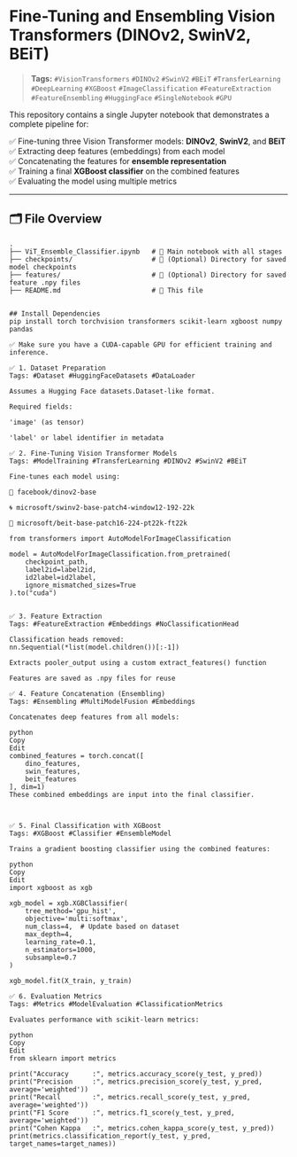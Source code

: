 # Fine-Tuning and Ensembling Vision Transformers (DINOv2, SwinV2, BEiT)

> **Tags:** `#VisionTransformers` `#DINOv2` `#SwinV2` `#BEiT` `#TransferLearning` `#DeepLearning` `#XGBoost` `#ImageClassification` `#FeatureExtraction` `#FeatureEnsembling` `#HuggingFace` `#SingleNotebook` `#GPU`

This repository contains a single Jupyter notebook that demonstrates a complete pipeline for:

✅ Fine-tuning three Vision Transformer models: **DINOv2**, **SwinV2**, and **BEiT**  
✅ Extracting deep features (embeddings) from each model  
✅ Concatenating the features for **ensemble representation**  
✅ Training a final **XGBoost classifier** on the combined features  
✅ Evaluating the model using multiple metrics

---

## 🗂️ File Overview

```text
.
├── ViT_Ensemble_Classifier.ipynb   # 📓 Main notebook with all stages
├── checkpoints/                    # 💾 (Optional) Directory for saved model checkpoints
├── features/                       # 📁 (Optional) Directory for saved feature .npy files
├── README.md                       # 📄 This file


## Install Dependencies
pip install torch torchvision transformers scikit-learn xgboost numpy pandas

✅ Make sure you have a CUDA-capable GPU for efficient training and inference.

✅ 1. Dataset Preparation
Tags: #Dataset #HuggingFaceDatasets #DataLoader

Assumes a Hugging Face datasets.Dataset-like format.

Required fields:

'image' (as tensor)

'label' or label identifier in metadata

✅ 2. Fine-Tuning Vision Transformer Models
Tags: #ModelTraining #TransferLearning #DINOv2 #SwinV2 #BEiT

Fine-tunes each model using:

🧠 facebook/dinov2-base

🌀 microsoft/swinv2-base-patch4-window12-192-22k

🧩 microsoft/beit-base-patch16-224-pt22k-ft22k

from transformers import AutoModelForImageClassification

model = AutoModelForImageClassification.from_pretrained(
    checkpoint_path,
    label2id=label2id,
    id2label=id2label,
    ignore_mismatched_sizes=True
).to("cuda")


✅ 3. Feature Extraction
Tags: #FeatureExtraction #Embeddings #NoClassificationHead

Classification heads removed:
nn.Sequential(*list(model.children())[:-1])

Extracts pooler_output using a custom extract_features() function

Features are saved as .npy files for reuse

✅ 4. Feature Concatenation (Ensembling)
Tags: #Ensembling #MultiModelFusion #Embeddings

Concatenates deep features from all models:

python
Copy
Edit
combined_features = torch.concat([
    dino_features,
    swin_features,
    beit_features
], dim=1)
These combined embeddings are input into the final classifier.



✅ 5. Final Classification with XGBoost
Tags: #XGBoost #Classifier #EnsembleModel

Trains a gradient boosting classifier using the combined features:

python
Copy
Edit
import xgboost as xgb

xgb_model = xgb.XGBClassifier(
    tree_method='gpu_hist',
    objective='multi:softmax',
    num_class=4,  # Update based on dataset
    max_depth=4,
    learning_rate=0.1,
    n_estimators=1000,
    subsample=0.7
)

xgb_model.fit(X_train, y_train)

✅ 6. Evaluation Metrics
Tags: #Metrics #ModelEvaluation #ClassificationMetrics

Evaluates performance with scikit-learn metrics:

python
Copy
Edit
from sklearn import metrics

print("Accuracy      :", metrics.accuracy_score(y_test, y_pred))
print("Precision     :", metrics.precision_score(y_test, y_pred, average='weighted'))
print("Recall        :", metrics.recall_score(y_test, y_pred, average='weighted'))
print("F1 Score      :", metrics.f1_score(y_test, y_pred, average='weighted'))
print("Cohen Kappa   :", metrics.cohen_kappa_score(y_test, y_pred))
print(metrics.classification_report(y_test, y_pred, target_names=target_names))

